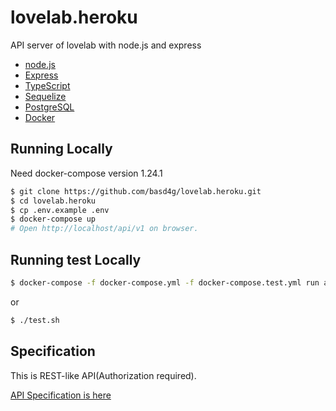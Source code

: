 # lovelab.heroku

API server of lovelab with node.js and express

- [node.js](https://nodejs.org/)
 - [Express](https://expressjs.com/)
 - [TypeScript](https://www.typescriptlang.org/)
 - [Sequelize](https://sequelize.org/)
- [PostgreSQL](https://www.postgresql.org/)
- [Docker](https://www.docker.com/)

## Running Locally

Need docker-compose version 1.24.1

```sh
$ git clone https://github.com/basd4g/lovelab.heroku.git
$ cd lovelab.heroku
$ cp .env.example .env
$ docker-compose up
# Open http://localhost/api/v1 on browser.
```

## Running test Locally

```sh
$ docker-compose -f docker-compose.yml -f docker-compose.test.yml run app
```

or

```sh
$ ./test.sh
```

## Specification

This is REST-like API(Authorization required).

[API Specification is here](documents/specification/index.md)

